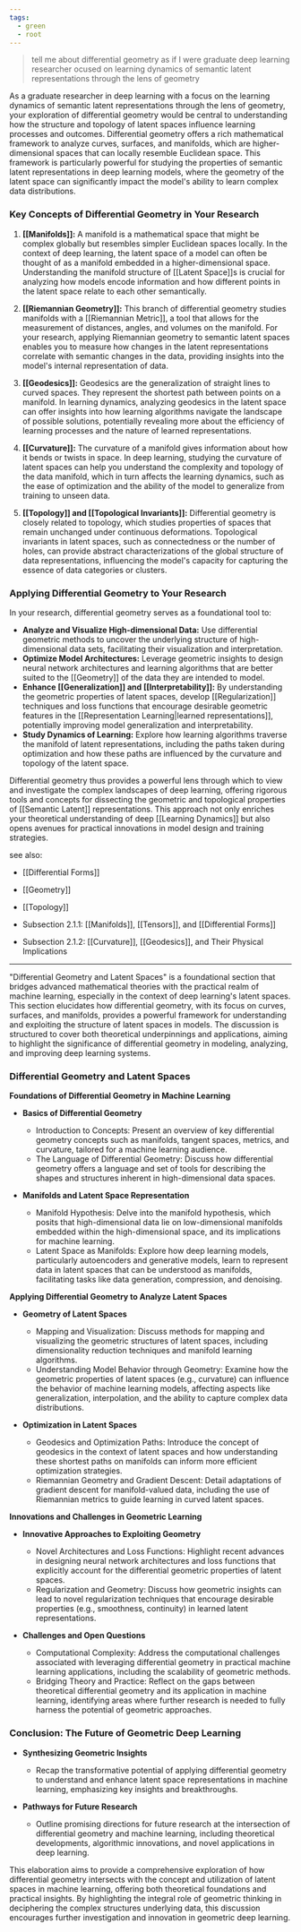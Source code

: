 ```yaml
---
tags:
  - green
  - root
---
```


> tell me about differential geometry as if I were graduate deep learning researcher ocused on learning dynamics of semantic latent representations through the lens of geometry

As a graduate researcher in deep learning with a focus on the learning dynamics of semantic latent representations through the lens of geometry, your exploration of differential geometry would be central to understanding how the structure and topology of latent spaces influence learning processes and outcomes. Differential geometry offers a rich mathematical framework to analyze curves, surfaces, and manifolds, which are higher-dimensional spaces that can locally resemble Euclidean space. This framework is particularly powerful for studying the properties of semantic latent representations in deep learning models, where the geometry of the latent space can significantly impact the model's ability to learn complex data distributions.

### Key Concepts of Differential Geometry in Your Research

1. **[[Manifolds]]:** A manifold is a mathematical space that might be complex globally but resembles simpler Euclidean spaces locally. In the context of deep learning, the latent space of a model can often be thought of as a manifold embedded in a higher-dimensional space. Understanding the manifold structure of [[Latent Space]]s is crucial for analyzing how models encode information and how different points in the latent space relate to each other semantically.

2. **[[Riemannian Geometry]]:** This branch of differential geometry studies manifolds with a [[Riemannian Metric]], a tool that allows for the measurement of distances, angles, and volumes on the manifold. For your research, applying Riemannian geometry to semantic latent spaces enables you to measure how changes in the latent representations correlate with semantic changes in the data, providing insights into the model's internal representation of data.

3. **[[Geodesics]]:** Geodesics are the generalization of straight lines to curved spaces. They represent the shortest path between points on a manifold. In learning dynamics, analyzing geodesics in the latent space can offer insights into how learning algorithms navigate the landscape of possible solutions, potentially revealing more about the efficiency of learning processes and the nature of learned representations.

4. **[[Curvature]]:** The curvature of a manifold gives information about how it bends or twists in space. In deep learning, studying the curvature of latent spaces can help you understand the complexity and topology of the data manifold, which in turn affects the learning dynamics, such as the ease of optimization and the ability of the model to generalize from training to unseen data.

5. **[[Topology]] and [[Topological Invariants]]:** Differential geometry is closely related to topology, which studies properties of spaces that remain unchanged under continuous deformations. Topological invariants in latent spaces, such as connectedness or the number of holes, can provide abstract characterizations of the global structure of data representations, influencing the model's capacity for capturing the essence of data categories or clusters.

### Applying Differential Geometry to Your Research

In your research, differential geometry serves as a foundational tool to:
- **Analyze and Visualize High-dimensional Data:** Use differential geometric methods to uncover the underlying structure of high-dimensional data sets, facilitating their visualization and interpretation.
- **Optimize Model Architectures:** Leverage geometric insights to design neural network architectures and learning algorithms that are better suited to the [[Geometry]] of the data they are intended to model.
- **Enhance [[Generalization]] and [[Interpretability]]:** By understanding the geometric properties of latent spaces, develop [[Regularization]] techniques and loss functions that encourage desirable geometric features in the [[Representation Learning|learned representations]], potentially improving model generalization and interpretability.
- **Study Dynamics of Learning:** Explore how learning algorithms traverse the manifold of latent representations, including the paths taken during optimization and how these paths are influenced by the curvature and topology of the latent space.

Differential geometry thus provides a powerful lens through which to view and investigate the complex landscapes of deep learning, offering rigorous tools and concepts for dissecting the geometric and topological properties of [[Semantic Latent]] representations. This approach not only enriches your theoretical understanding of deep [[Learning Dynamics]] but also opens avenues for practical innovations in model design and training strategies.

see also:
- [[Differential Forms]]
- [[Geometry]]
- [[Topology]]

- Subsection 2.1.1: [[Manifolds]], [[Tensors]], and [[Differential Forms]]
- Subsection 2.1.2: [[Curvature]], [[Geodesics]], and Their Physical Implications
---
"Differential Geometry and Latent Spaces" is a foundational section that bridges advanced mathematical theories with the practical realm of machine learning, especially in the context of deep learning's latent spaces. This section elucidates how differential geometry, with its focus on curves, surfaces, and manifolds, provides a powerful framework for understanding and exploiting the structure of latent spaces in models. The discussion is structured to cover both theoretical underpinnings and applications, aiming to highlight the significance of differential geometry in modeling, analyzing, and improving deep learning systems.

### Differential Geometry and Latent Spaces

**Foundations of Differential Geometry in Machine Learning**

- **Basics of Differential Geometry**
  - Introduction to Concepts: Present an overview of key differential geometry concepts such as manifolds, tangent spaces, metrics, and curvature, tailored for a machine learning audience.
  - The Language of Differential Geometry: Discuss how differential geometry offers a language and set of tools for describing the shapes and structures inherent in high-dimensional data spaces.

- **Manifolds and Latent Space Representation**
  - Manifold Hypothesis: Delve into the manifold hypothesis, which posits that high-dimensional data lie on low-dimensional manifolds embedded within the high-dimensional space, and its implications for machine learning.
  - Latent Space as Manifolds: Explore how deep learning models, particularly autoencoders and generative models, learn to represent data in latent spaces that can be understood as manifolds, facilitating tasks like data generation, compression, and denoising.

**Applying Differential Geometry to Analyze Latent Spaces**

- **Geometry of Latent Spaces**
  - Mapping and Visualization: Discuss methods for mapping and visualizing the geometric structures of latent spaces, including dimensionality reduction techniques and manifold learning algorithms.
  - Understanding Model Behavior through Geometry: Examine how the geometric properties of latent spaces (e.g., curvature) can influence the behavior of machine learning models, affecting aspects like generalization, interpolation, and the ability to capture complex data distributions.

- **Optimization in Latent Spaces**
  - Geodesics and Optimization Paths: Introduce the concept of geodesics in the context of latent spaces and how understanding these shortest paths on manifolds can inform more efficient optimization strategies.
  - Riemannian Geometry and Gradient Descent: Detail adaptations of gradient descent for manifold-valued data, including the use of Riemannian metrics to guide learning in curved latent spaces.

**Innovations and Challenges in Geometric Learning**

- **Innovative Approaches to Exploiting Geometry**
  - Novel Architectures and Loss Functions: Highlight recent advances in designing neural network architectures and loss functions that explicitly account for the differential geometric properties of latent spaces.
  - Regularization and Geometry: Discuss how geometric insights can lead to novel regularization techniques that encourage desirable properties (e.g., smoothness, continuity) in learned latent representations.

- **Challenges and Open Questions**
  - Computational Complexity: Address the computational challenges associated with leveraging differential geometry in practical machine learning applications, including the scalability of geometric methods.
  - Bridging Theory and Practice: Reflect on the gaps between theoretical differential geometry and its application in machine learning, identifying areas where further research is needed to fully harness the potential of geometric approaches.

### Conclusion: The Future of Geometric Deep Learning

- **Synthesizing Geometric Insights**
  - Recap the transformative potential of applying differential geometry to understand and enhance latent space representations in machine learning, emphasizing key insights and breakthroughs.
  
- **Pathways for Future Research**
  - Outline promising directions for future research at the intersection of differential geometry and machine learning, including theoretical developments, algorithmic innovations, and novel applications in deep learning.

This elaboration aims to provide a comprehensive exploration of how differential geometry intersects with the concept and utilization of latent spaces in machine learning, offering both theoretical foundations and practical insights. By highlighting the integral role of geometric thinking in deciphering the complex structures underlying data, this discussion encourages further investigation and innovation in geometric deep learning.